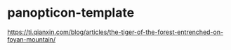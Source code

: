 # panopticon-template

https://ti.qianxin.com/blog/articles/the-tiger-of-the-forest-entrenched-on-foyan-mountain/
